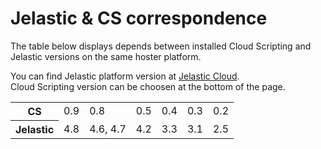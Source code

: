 # Jelastic & CS correspondence

The table below displays depends between installed Cloud Scripting and Jelastic versions on the same hoster platform.

You can find Jelastic platform version at [Jelastic Cloud](https://jelastic.cloud/).<br>
Cloud Scripting version can be choosen at the bottom of the page.
<table style="width:100%">
    <tr id="cs">
	<th id="table-head">CS</th>
	    <td>0.9</td>
	    <td>0.8</td>
	    <td>0.5</td>
	    <td>0.4</td>
	    <td>0.3</td>
	    <td>0.2</td>
    </tr>
    <tr id="jel">
        <th id="table-head">Jelastic</th>
        <td>4.8</td>
        <td>4.6, 4.7</td>
        <td>4.2</td>
        <td>3.3</td>
        <td>3.1</td>
	    <td>2.5</td>
    </tr>
</table>

